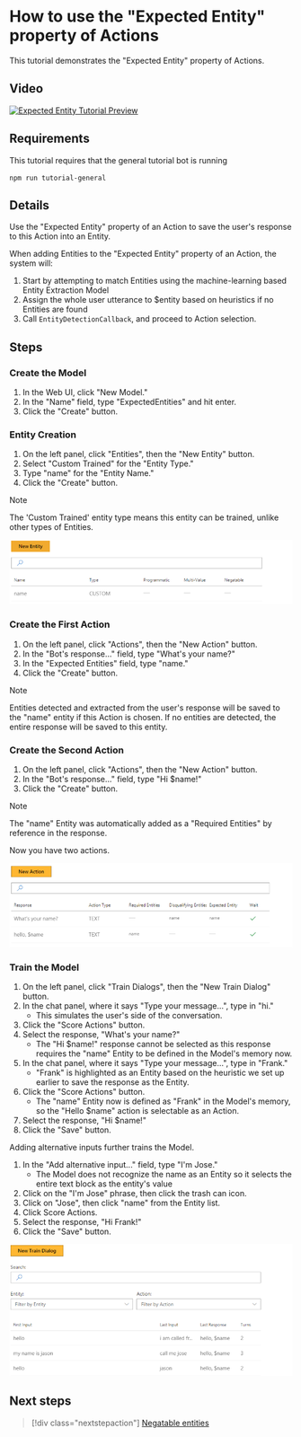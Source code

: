 # How to use the "Expected Entity" property of Actions

This tutorial demonstrates the "Expected Entity" property of Actions.

## Video

[![Expected Entity Tutorial Preview](https://aka.ms/cl_Tutorial_v3_ExpectedEntity_Preview)](https://aka.ms/cl_Tutorial_v3_ExpectedEntity)

## Requirements
This tutorial requires that the general tutorial bot is running

	npm run tutorial-general

## Details
Use the "Expected Entity" property of an Action to save the user's response to this Action into an Entity.

When adding Entities to the "Expected Entity" property of an Action, the system will:

1. Start by attempting to match Entities using the machine-learning based Entity Extraction Model
2. Assign the whole user utterance to $entity based on heuristics if no Entities are found
3. Call `EntityDetectionCallback`, and proceed to Action selection.

## Steps

### Create the Model

1. In the Web UI, click "New Model."
2. In the "Name" field, type "ExpectedEntities" and hit enter.
3. Click the "Create" button.

### Entity Creation

1. On the left panel, click "Entities", then the "New Entity" button.
2. Select "Custom Trained" for the "Entity Type."
3. Type "name" for the "Entity Name."
4. Click the "Create" button.

> [!NOTE]
> The 'Custom Trained' entity type means this entity can be trained, unlike other types of Entities.

![](../media/tutorial4_entities.PNG)

### Create the First Action

1. On the left panel, click "Actions", then the "New Action" button.
2. In the "Bot's response..." field, type "What's your name?"
3. In the "Expected Entities" field, type "name."
4. Click the "Create" button.

> [!NOTE]
> Entities detected and extracted from the user's response will be saved to the "name" entity if this Action is chosen. If no entities are detected, the entire response will be saved to this entity.

### Create the Second Action

1. On the left panel, click "Actions", then the "New Action" button.
2. In the "Bot's response..." field, type "Hi $name!"
3. Click the "Create" button.

> [!NOTE]
> The "name" Entity was automatically added as a "Required Entities" by reference in the response.

Now you have two actions.

![](../media/tutorial4_actions.PNG)

### Train the Model

1. On the left panel, click "Train Dialogs", then the "New Train Dialog" button.
2. In the chat panel, where it says "Type your message...", type in "hi."
	- This simulates the user's side of the conversation.
3. Click the "Score Actions" button.
4. Select the response, "What's your name?"
	- The "Hi $name!" response cannot be selected as this response requires the "name" Entity to be defined in the Model's memory now.
5. In the chat panel, where it says "Type your message...", type in "Frank."
	- "Frank" is highlighted as an Entity based on the heuristic we set up earlier to save the response as the Entity.
6. Click the "Score Actions" button.
	- The "name" Entity now is defined as "Frank" in the Model's memory, so the "Hello $name" action is selectable as an Action.
7. Select the response, "Hi $name!"
8. Click the "Save" button.

Adding alternative inputs further trains the Model.

1. In the "Add alternative input..." field, type "I'm Jose."
	- The Model does not recognize the name as an Entity so it selects the entire text block as the entity's value
2. Click on the "I'm Jose" phrase, then click the trash can icon.
3. Click on "Jose", then click "name" from the Entity list.
4. Click Score Actions.
5. Select the response, "Hi Frank!"
6. Click the "Save" button.

![](../media/tutorial4_dialogs.PNG)

## Next steps

> [!div class="nextstepaction"]
> [Negatable entities](./06-negatable-entities.md)
